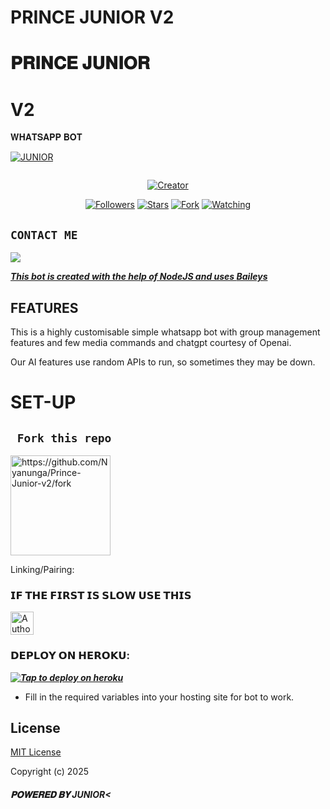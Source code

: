 <h1>PRINCE JUNIOR V2 </h1>

# 𝐏𝐑𝐈𝐍𝐂𝐄 𝐉𝐔𝐍𝐈𝐎𝐑 <h1>V2</h1>𝐖𝐇𝐀𝐓𝐒𝐀𝐏𝐏 𝐁𝐎𝐓

  
<p align="center">

[![JUNIOR](https://github.com/TeddyDommie.png?lenght=50width=50)](https://github.com/TeddyDommie)
</p>
<p align="center">
  <a href="#"><img src="http://readme-typing-svg.herokuapp.com?color=d1fa02&center=true&vCenter=true&multiline=false&lines=PRINCE+JUNIOR+V2+BOT" alt="">
</p>
<p align="center">
<a href="#"><img title="Creator" src="https://img.shields.io/badge/Creator-Junior-blue.svg?style=for-the-badge&logo=github"></a>
</p>
<p align="center">
<a href="https://github.com/TeddyDommie?tab=followers"><img title="Followers" src="https://img.shields.io/github/followers/TeddyDommie?label=Followers&style=social"></a>
<a href="https://github.com/Nyanunga/Prince-Junior-/stargazers/"><img title="Stars" src="https://img.shields.io/github/stars/Nyanunga/Prince-Junior-v2?&style=social"></a>
<a href="https://github.com/Nyanuga/Prince-junior-v2/fork"><img title="Fork" src="https://img.shields.io/github.com/Nyanuga/Prince-junior-v2/fork?style=social"></a>
<a href="https://github.com/Nyanunga/Prince-Junior-/watchers"><img title="Watching" src="https://img.shields.io/github/watchers/Nyanunga/Prince-Junior-v2?label=Watching&style=social"></a>
</p>
 

## ```CONTACT ME```

<p align="center">

<a href="https://api.whatsapp.com/send?phone=254723245807&text=Hello+Junior"><img src="https://img.shields.io/badge/Contact JUNIOR EZED-25D366?style=for-the-badge&logo=whatsapp&logoColor=white" />


***This bot is created with the help of NodeJS and uses [Baileys](https://github.com/whiskeysockets/Baileys)***

## FEATURES
This is a highly customisable simple whatsapp bot with group management features and few media commands and chatgpt courtesy of Openai.

Our AI features use random APIs to run, so sometimes they may be down.

# SET-UP

## ` Fork this repo`
<p align="centre">
<a href="https://github.com/Nyanuga/Prince-junior-v2/fork"><img src="https://img.shields.io/badge/Fork%20Create-purple?style=for-the-badge&logo=github" alt="https://github.com/Nyanunga/Prince-Junior-v2/fork" width="160"></a>
<p/>
  
Linking/Pairing:
### 𝗜𝗙 𝗧𝗛𝗘 𝗙𝗜𝗥𝗦𝗧 𝗜𝗦 𝗦𝗟𝗢𝗪 𝗨𝗦𝗘 𝗧𝗛𝗜𝗦
<p align="centre">
<a href="https://sessionidfix-b796c2635b90.herokuapp.com/"><img height= "37" title="Author" src="https://img.shields.io/badge/Session-pink?style=for-the-badge&logo=render"></a>
<p/>            

###  𝗗𝗘𝗣𝗟𝗢𝗬 𝗢𝗡 𝗛𝗘𝗥𝗢𝗞𝗨:


 ***[![Tap to deploy on heroku](https://www.herokucdn.com/deploy/button.svg)](https://dashboard.heroku.com/new?button-url=https://github.com/Nyanuga/Prince-Junior-v2&template=https://github.com/Nyanuga/Prince-Junior-v2.git)***
 

    

- Fill in the required variables into your hosting site for bot to work.
 </h2>
     

    
 





## License

[MIT License](https://github.com/Nyanuga/PRINCE-JUNIOR-V2/blob/main/LICENSE)

Copyright (c) 2025 <h5>𝐏𝐎𝐖𝐄𝐑𝐄𝐃 𝐁𝐘 JUNIOR<</h5>
